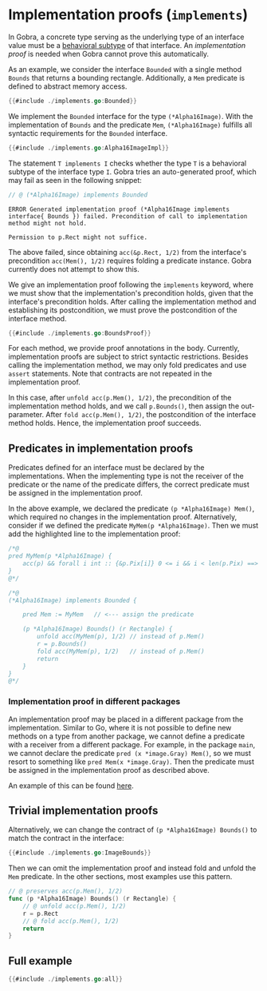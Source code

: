# Implementation proofs (`implements`)

In Gobra, a concrete type serving as the underlying type of an interface value must be a [behavioral subtype](./behavioral.md) of that interface.
An _implementation proof_ is needed when Gobra cannot prove this automatically.


As an example, we consider the interface `Bounded` with a single method `Bounds` that returns a bounding rectangle.
Additionally, a `Mem` predicate is defined to abstract memory access.
``` go
{{#include ./implements.go:Bounded}}
```
We implement the `Bounded` interface for the type `(*Alpha16Image)`.
With the implementation of `Bounds` and the predicate `Mem`, 
`(*Alpha16Image)` fulfills all syntactic requirements for the `Bounded` interface.
``` go
{{#include ./implements.go:Alpha16ImageImpl}}
```
<!-- TODO: rename Alpha16Image to not confuse? maybe simplify struct and Mem pred -->

The statement `T implements I` checks whether the type `T` is a behavioral subtype of the interface type `I`. Gobra tries an auto-generated proof, which may fail as seen in the following snippet:
``` go
// @ (*Alpha16Image) implements Bounded
```
``` text
ERROR Generated implementation proof (*Alpha16Image implements interface{ Bounds }) failed. Precondition of call to implementation method might not hold. 

Permission to p.Rect might not suffice.
```

The above failed, since obtaining
`acc(&p.Rect, 1/2)` from the interface's precondition `acc(Mem(), 1/2)` requires folding a predicate instance.
Gobra currently does not attempt to show this.

We give an implementation proof following the `implements` keyword, 
where we must show that the implementation's precondition holds, given that the interface's precondition holds.
After calling the implementation method and establishing its postcondition, we must prove the postcondition of the interface method.
``` go
{{#include ./implements.go:BoundsProof}}
```

For each method, we provide proof annotations in the body.
Currently, implementation proofs are subject to strict syntactic restrictions.
Besides calling the implementation method, we may only fold predicates and use `assert` statements.
Note that contracts are not repeated in the implementation proof.

In this case, after `unfold acc(p.Mem(), 1/2)`, the precondition of the implementation method holds, and we call `p.Bounds()`, then assign the out-parameter.
After `fold acc(p.Mem(), 1/2)`, the postcondition of the interface method holds.
Hence, the implementation proof succeeds.

<!-- For a `pure` function, the body must be a single expression, so one might have to work with `unfolding`. -->


## Predicates in implementation proofs
Predicates defined for an interface must be declared by the implementations.
When the implementing type is not the receiver of the predicate or the name of the predicate differs,
the correct predicate must be assigned in the implementation proof.

In the above example, we declared the predicate `(p *Alpha16Image) Mem()`, which required no changes in the implementation proof.
Alternatively, consider if we defined the predicate `MyMem(p *Alpha16Image)`.
Then we must add the highlighted line to the implementation proof:
``` go
/*@
pred MyMem(p *Alpha16Image) {
	acc(p) && forall i int :: {&p.Pix[i]} 0 <= i && i < len(p.Pix) ==> acc(&p.Pix[i])
}
@*/

/*@
(*Alpha16Image) implements Bounded {

	pred Mem := MyMem	// <--- assign the predicate

	(p *Alpha16Image) Bounds() (r Rectangle) {
		unfold acc(MyMem(p), 1/2) // instead of p.Mem()
		r = p.Bounds()
		fold acc(MyMem(p), 1/2)	  // instead of p.Mem()
		return
	}
}
@*/
```

### Implementation proof in different packages
An implementation proof may be placed in a different package from the implementation.
Similar to Go, where it is not possible to define new methods on a type from another package, we cannot define a predicate with a receiver from a different package.
For example, in the package `main`, we cannot declare the predicate `pred (x *image.Gray) Mem()`, so we must resort to something like `pred Mem(x *image.Gray)`.
Then the predicate must be assigned in the implementation proof as described above.

An example of this can be found [here](https://github.com/viperproject/gobra/tree/master/src/test/resources/regressions/examples/tutorial-examples/external-interface).

## Trivial implementation proofs

Alternatively, we can change the contract of `(p *Alpha16Image) Bounds()` to match the contract in the interface:
``` go
{{#include ./implements.go:ImageBounds}}
```
Then we can omit the implementation proof and instead fold and unfold the `Mem` predicate.
In the other sections, most examples use this pattern.
``` go
// @ preserves acc(p.Mem(), 1/2)
func (p *Alpha16Image) Bounds() (r Rectangle) {
	// @ unfold acc(p.Mem(), 1/2)
	r = p.Rect
	// @ fold acc(p.Mem(), 1/2)
	return
}
```
  
<!-- > The statement `T implements I` checks whether the type `T` is a behavioral subtype of the interface type `I`. -->
<!-- > TODO : concise description for implementation proof -->

## Full example
``` go
{{#include ./implements.go:all}}
```
